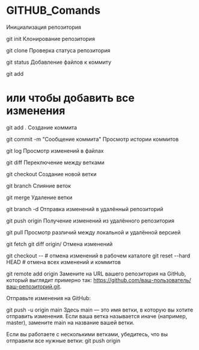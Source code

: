 # GITHUB_Comands
Инициализация репозитория

git init
Клонирование репозитория


git clone <url>
Проверка статуса репозитория


git status
Добавление файлов к коммиту


git add <file>
# или чтобы добавить все изменения
git add .
Создание коммита


git commit -m "Сообщение коммита"
Просмотр истории коммитов


git log
Просмотр изменений в файлах


git diff
Переключение между ветками

git checkout <branch>
Создание новой ветки


git branch <new-branch>
Слияние веток


git merge <branch>
Удаление ветки


git branch -d <branch>
Отправка изменений в удалённый репозиторий


git push origin <branch>
Получение изменений из удалённого репозитория


git pull
Просмотр различий между локальной и удалённой версией


git fetch
git diff origin/<branch>
Отмена изменений


git checkout -- <file> # отмена изменений в рабочем каталоге
git reset --hard HEAD # отмена всех изменений и коммитов


git remote add origin <url>
Замените <url> на URL вашего репозитория на GitHub, который выглядит примерно так: https://github.com/ваш-пользователь/ваш-репозиторий.git.

Отправьте изменения на GitHub:

git push -u origin main
Здесь main — это имя ветки, в которую вы хотите отправить изменения. Если ваша ветка называется иначе (например, master), замените main на название вашей ветки.

Если вы работаете с несколькими ветками, убедитесь, что вы отправили все нужные ветки:
git push origin <branch>
